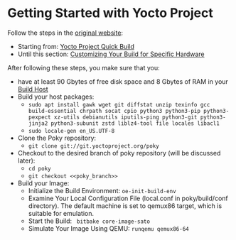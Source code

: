 # Getting Started with Yocto Project
Follow the steps in the [original website](https://docs.yoctoproject.org/brief-yoctoprojectqs/index.html#yocto-project-quick-build):

- Starting from: [Yocto Project Quick Build](https://docs.yoctoproject.org/brief-yoctoprojectqs/index.html#yocto-project-quick-build)
- Until this section: [Customizing Your Build for Specific Hardware](https://docs.yoctoproject.org/brief-yoctoprojectqs/index.html#customizing-your-build-for-specific-hardware)

After following these steps, you make sure that you:

- have at least 90 Gbytes of free disk space and 8 Gbytes of RAM in your [Build Host](https://docs.yoctoproject.org/ref-manual/terms.html#term-Build-Host) 
- Build your host packages:
  - ``sudo apt install gawk wget git diffstat unzip texinfo gcc build-essential chrpath socat cpio python3 python3-pip python3-pexpect xz-utils debianutils iputils-ping python3-git python3-jinja2 python3-subunit zstd liblz4-tool file locales libacl1``
  - ``sudo locale-gen en_US.UTF-8``
- Clone the Poky repository:
  - ``git clone git://git.yoctoproject.org/poky``
- Checkout to the desired branch of poky repository (will be discussed later):
  - ``cd poky``
  - ``git checkout <<poky_branch>>``
- Build your Image:
  - Initialize the Build Environment: ``oe-init-build-env``
  - Examine Your Local Configuration File (local.conf in poky/build/conf directory). The default machine is set to qemux86 target, which is suitable for emulation.
  - Start the Build: `` bitbake core-image-sato``
  - Simulate Your Image Using QEMU: ``runqemu qemux86-64``
